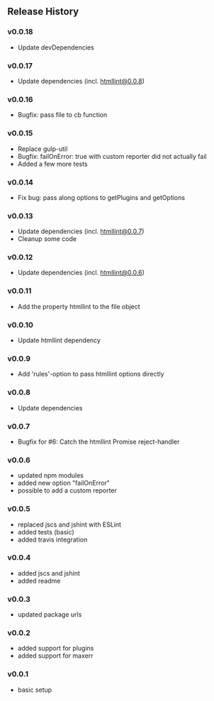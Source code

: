 Release History
---------------
### v0.0.18
* Update devDependencies

### v0.0.17
* Update dependencies (incl. htmllint@0.0.8)

### v0.0.16
* Bugfix: pass file to cb function

### v0.0.15
* Replace gulp-util
* Bugfix: failOnError: true with custom reporter did not actually fail
* Added a few more tests

### v0.0.14
* Fix bug: pass along options to getPlugins and getOptions

### v0.0.13
* Update dependencies (incl. htmllint@0.0.7)
* Cleanup some code

### v0.0.12
* Update dependencies (incl. htmllint@0.0.6)

### v0.0.11
* Add the property htmllint to the file object

### v0.0.10
* Update htmllint dependency

### v0.0.9
* Add 'rules'-option to pass htmllint options directly

### v0.0.8
* Update dependencies

### v0.0.7
* Bugfix for #6: Catch the htmllint Promise reject-handler

### v0.0.6

* updated npm modules
* added new option "failOnError"
* possible to add a custom reporter

### v0.0.5

* replaced jscs and jshint with ESLint
* added tests (basic)
* added travis integration

### v0.0.4

* added jscs and jshint
* added readme

### v0.0.3

* updated package urls

### v0.0.2

* added support for plugins
* added support for maxerr

### v0.0.1

* basic setup
